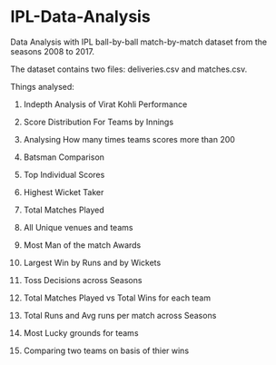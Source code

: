# IPL-Data-Analysis
Data Analysis with IPL ball-by-ball match-by-match dataset from the seasons 2008 to 2017.

The dataset contains two files: deliveries.csv and matches.csv.

Things analysed:

1. Indepth Analysis of Virat Kohli Performance

2. Score Distribution For Teams by Innings

3. Analysing How many times teams scores more than 200

4. Batsman Comparison

5. Top Individual Scores

6. Highest Wicket Taker

7. Total Matches Played

8. All Unique venues and teams

9. Most Man of the match Awards

10. Largest Win by Runs and by Wickets

11. Toss Decisions across Seasons

12. Total Matches Played vs Total Wins for each team

13. Total Runs and Avg runs per match across Seasons

14. Most Lucky grounds for teams

15. Comparing two teams on basis of thier wins
